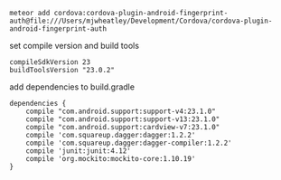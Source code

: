 `meteor add cordova:cordova-plugin-android-fingerprint-auth@file:///Users/mjwheatley/Development/Cordova/cordova-plugin-android-fingerprint-auth`

set compile version and build tools
```
compileSdkVersion 23
buildToolsVersion "23.0.2"
```

add dependencies to build.gradle
```
dependencies {
    compile "com.android.support:support-v4:23.1.0"
    compile "com.android.support:support-v13:23.1.0"
    compile "com.android.support:cardview-v7:23.1.0"
    compile 'com.squareup.dagger:dagger:1.2.2'
    compile 'com.squareup.dagger:dagger-compiler:1.2.2'
    compile 'junit:junit:4.12'
    compile 'org.mockito:mockito-core:1.10.19'
}
```